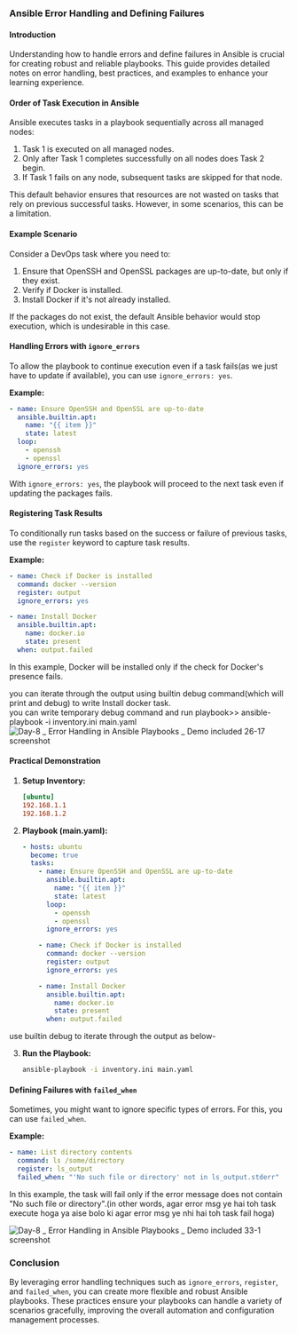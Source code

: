 ### Ansible Error Handling and Defining Failures

#### Introduction
Understanding how to handle errors and define failures in Ansible is crucial for creating robust and reliable playbooks. This guide provides detailed notes on error handling, best practices, and examples to enhance your learning experience.

#### Order of Task Execution in Ansible
Ansible executes tasks in a playbook sequentially across all managed nodes:
1. Task 1 is executed on all managed nodes.
2. Only after Task 1 completes successfully on all nodes does Task 2 begin.
3. If Task 1 fails on any node, subsequent tasks are skipped for that node.

This default behavior ensures that resources are not wasted on tasks that rely on previous successful tasks. However, in some scenarios, this can be a limitation.

#### Example Scenario
Consider a DevOps task where you need to:
1. Ensure that OpenSSH and OpenSSL packages are up-to-date, but only if they exist.
2. Verify if Docker is installed.
3. Install Docker if it's not already installed.

If the packages do not exist, the default Ansible behavior would stop execution, which is undesirable in this case.

#### Handling Errors with `ignore_errors`
To allow the playbook to continue execution even if a task fails(as we just have to update if available), you can use `ignore_errors: yes`.

**Example:**

```yaml
- name: Ensure OpenSSH and OpenSSL are up-to-date
  ansible.builtin.apt:
    name: "{{ item }}"
    state: latest
  loop:
    - openssh
    - openssl
  ignore_errors: yes
```

With `ignore_errors: yes`, the playbook will proceed to the next task even if updating the packages fails.

#### Registering Task Results
To conditionally run tasks based on the success or failure of previous tasks, use the `register` keyword to capture task results.

**Example:**

```yaml
- name: Check if Docker is installed
  command: docker --version
  register: output
  ignore_errors: yes

- name: Install Docker
  ansible.builtin.apt:
    name: docker.io
    state: present
  when: output.failed
```

In this example, Docker will be installed only if the check for Docker's presence fails.

you can iterate through the output using builtin debug command(which will print and debug) to write Install docker task.<br/>
you can write temporary debug command and run playbook>>   ansible-playbook -i inventory.ini main.yaml
![Day-8 _ Error Handling in Ansible Playbooks _ Demo included 26-17 screenshot](https://github.com/user-attachments/assets/2a825c53-07d6-4b91-97e4-7195ff17b9c5)


#### Practical Demonstration
1. **Setup Inventory:**

    ```ini
    [ubuntu]
    192.168.1.1
    192.168.1.2
    ```

2. **Playbook (main.yaml):**

    ```yaml
    - hosts: ubuntu
      become: true
      tasks:
        - name: Ensure OpenSSH and OpenSSL are up-to-date
          ansible.builtin.apt:
            name: "{{ item }}"
            state: latest
          loop:
            - openssh
            - openssl
          ignore_errors: yes

        - name: Check if Docker is installed
          command: docker --version
          register: output
          ignore_errors: yes

        - name: Install Docker
          ansible.builtin.apt:
            name: docker.io
            state: present
          when: output.failed
    ```

use builtin debug to iterate through the output as below-

3. **Run the Playbook:**

    ```sh
    ansible-playbook -i inventory.ini main.yaml
    ```

#### Defining Failures with `failed_when`
Sometimes, you might want to ignore specific types of errors. For this, you can use `failed_when`.

**Example:**

```yaml
- name: List directory contents
  command: ls /some/directory
  register: ls_output
  failed_when: "'No such file or directory' not in ls_output.stderr"
```

In this example, the task will fail only if the error message does not contain "No such file or directory".(in other words, agar error msg ye hai toh task execute hoga ya aise bolo ki agar error msg ye nhi hai toh task fail hoga)

![Day-8 _ Error Handling in Ansible Playbooks _ Demo included 33-1 screenshot](https://github.com/user-attachments/assets/8ef51fa8-88ec-4895-b7d6-bd2771d6787e)


### Conclusion
By leveraging error handling techniques such as `ignore_errors`, `register`, and `failed_when`, you can create more flexible and robust Ansible playbooks. These practices ensure your playbooks can handle a variety of scenarios gracefully, improving the overall automation and configuration management processes.
